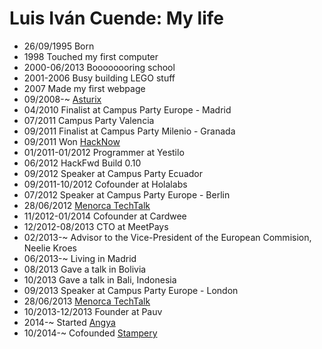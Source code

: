 Luis Iván Cuende: My life
===============

- 26/09/1995 Born
- 1998 Touched my first computer
- 2000-06/2013 Boooooooring school
- 2001-2006 Busy building LEGO stuff
- 2007 Made my first webpage
- 09/2008-~ [Asturix](http://asturix.com)
- 04/2010 Finalist at Campus Party Europe - Madrid
- 07/2011 Campus Party Valencia
- 09/2011 Finalist at Campus Party Milenio - Granada
- 09/2011 Won [HackNow](http://hacknow.org)
- 01/2011-01/2012 Programmer at Yestilo
- 06/2012 HackFwd Build 0.10
- 09/2012 Speaker at Campus Party Ecuador
- 09/2011-10/2012 Cofounder at Holalabs
- 07/2012 Speaker at Campus Party Europe - Berlin
- 28/06/2012 [Menorca TechTalk](http://menorcatechtalk.com/)
- 11/2012-01/2014 Cofounder at Cardwee
- 12/2012-08/2013 CTO at MeetPays
- 02/2013-~ Advisor to the Vice-President of the European Commision, Neelie Kroes
- 06/2013-~ Living in Madrid
- 08/2013 Gave a talk in Bolivia
- 10/2013 Gave a talk in Bali, Indonesia
- 09/2013 Speaker at Campus Party Europe - London
- 28/06/2013 [Menorca TechTalk](http://menorcatechtalk.com/)
- 10/2013-12/2013 Founder at Pauv
- 2014-~ Started [Angya](http://angyamusic.com)
- 10/2014-~ Cofounded [Stampery](http://stampery.co)
